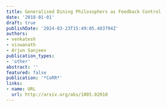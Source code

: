 ```yaml
---
title: Generalised Dining Philosophers as Feedback Control
date: '2018-01-01'
draft: true
publishDate: '2024-03-23T15:49:05.483794Z'
authors:
- venkatesh
- viswanath
- Arjun Sanjeev
publication_types:
- 'other'
abstract: ''
featured: false
publication: '*CoRR*'
links:
- name: URL
  url: http://arxiv.org/abs/1805.02010
---
```


